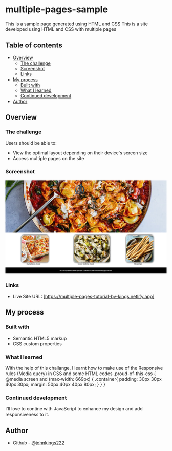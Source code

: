 # multiple-pages-sample
This is a sample page generated using HTML and CSS
This is a site developed using HTML and CSS with multiple pages
## Table of contents

- [Overview](#overview)
  - [The challenge](#the-challenge)
  - [Screenshot](#screenshot)
  - [Links](#links)
- [My process](#my-process)
  - [Built with](#built-with)
  - [What I learned](#what-i-learned)
  - [Continued development](#continued-development)
- [Author](#author)


## Overview

### The challenge

Users should be able to:

- View the optimal layout depending on their device's screen size
- Access multiple pages on the site

### Screenshot
![](/images/Screenshot%202023-06-30%20at%2018-04-10%20My%20page.png)

### Links
- Live Site URL: [https://multiple-pages-tutorial-by-kings.netlify.app]

## My process

### Built with

- Semantic HTML5 markup
- CSS custom properties

### What I learned
With the help of this challange, I learnt how to make use of the Responsive rules (Media query) in CSS and some 
HTML codes
.proud-of-this-css {
  @media screen and (max-width: 669px) {
    .container{
        padding: 30px 30px 40px 30px;
        margin: 50px 40px 40px 80px;
    }
  }
}

### Continued development
I'll love to contine with JavaScript to enhance my design and add responsiveness to it.

## Author
- Github - [@johnkings222](https://www.github.com/Johnkings222)
